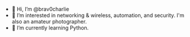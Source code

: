 - 👋 Hi, I’m @brav0charlie
- 👀 I’m interested in networking & wireless, automation, and security. I'm also an amateur photographer.
- 🌱 I’m currently learning Python.


<!---
brav0charlie/brav0charlie is a ✨ special ✨ repository because its `README.md` (this file) appears on your GitHub profile.
You can click the Preview link to take a look at your changes.
--->

